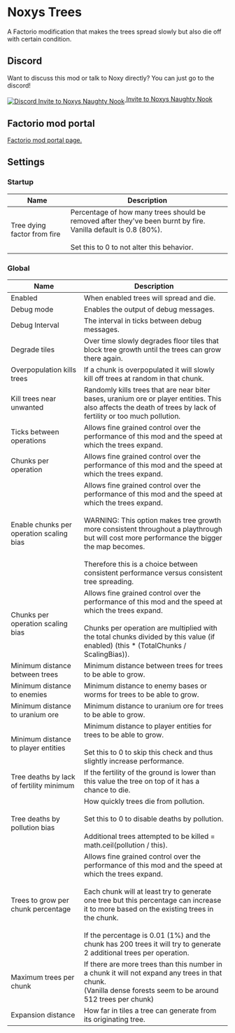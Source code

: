 # Noxys Trees

A Factorio modification that makes the trees spread slowly but also die off with certain condition.

## Discord

Want to discuss this mod or talk to Noxy directly? You can just go to the discord!

[<img src="http://cyanox.nl/discord.png" align="middle" title="Discord Invite to Noxys Naughty Nook"  /> Invite to Noxys Naughty Nook](https://discord.gg/0bly1P1wIaTXv9W5)

## Factorio mod portal

[Factorio mod portal page.](https://mods.factorio.com/mods/CobaltSky/Noxys_Trees)

## Settings

### Startup

| Name | Description |
| -------- | -------- |
| Tree dying factor from fire | Percentage of how many trees should be removed after they've been burnt by fire.<br>Vanilla default is 0.8 (80%).<br><br>Set this to 0 to not alter this behavior. |

### Global

| Name | Description |
| -------- | -------- |
| Enabled | When enabled trees will spread and die. |
| Debug mode | Enables the output of debug messages. |
| Debug Interval | The interval in ticks between debug messages. |
| Degrade tiles | Over time slowly degrades floor tiles that block tree growth until the trees can grow there again. |
| Overpopulation kills trees | If a chunk is overpopulated it will slowly kill off trees at random in that chunk. |
| Kill trees near unwanted | Randomly kills trees that are near biter bases, uranium ore or player entities. This also affects the death of trees by lack of fertility or too much pollution. |
| Ticks between operations | Allows fine grained control over the performance of this mod and the speed at which the trees expand. |
| Chunks per operation | Allows fine grained control over the performance of this mod and the speed at which the trees expand. |
| Enable chunks per operation scaling bias | Allows fine grained control over the performance of this mod and the speed at which the trees expand.<br><br>WARNING: This option makes tree growth more consistent throughout a playthrough but will cost more performance the bigger the map becomes.<br><br>Therefore this is a choice between consistent performance versus consistent tree spreading. |
| Chunks per operation scaling bias | Allows fine grained control over the performance of this mod and the speed at which the trees expand.<br><br>Chunks per operation are multiplied with the total chunks divided by this value (if enabled) (this * (TotalChunks / ScalingBias)). |
| Minimum distance between trees | Minimum distance between trees for trees to be able to grow. |
| Minimum distance to enemies | Minimum distance to enemy bases or worms for trees to be able to grow. |
| Minimum distance to uranium ore | Minimum distance to uranium ore for trees to be able to grow. |
| Minimum distance to player entities | Minimum distance to player entities for trees to be able to grow.<br><br>Set this to 0 to skip this check and thus slightly increase performance. |
| Tree deaths by lack of fertility minimum | If the fertility of the ground is lower than this value the tree on top of it has a chance to die. |
| Tree deaths by pollution bias | How quickly trees die from pollution.<br><br>Set this to 0 to disable deaths by pollution.<br><br>Additional trees attempted to be killed = math.ceil(pollution / this). |
| Trees to grow per chunk percentage | Allows fine grained control over the performance of this mod and the speed at which the trees expand.<br><br>Each chunk will at least try to generate one tree but this percentage can increase it to more based on the existing trees in the chunk.<br><br>If the percentage is 0.01 (1%) and the chunk has 200 trees it will try to generate 2 additional trees per operation. |
| Maximum trees per chunk | If there are more trees than this number in a chunk it will not expand any trees in that chunk.<br>(Vanilla dense forests seem to be around 512 trees per chunk) |
| Expansion distance | How far in tiles a tree can generate from its originating tree. |